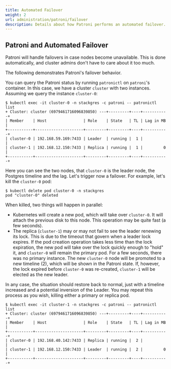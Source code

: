 ```yaml
---
title: Automated Failover
weight: 2
url: administration/patroni/failover
description: Details about how Patroni performs an automated failover.
---
```


## Patroni and Automated Failover

Patroni will handle failovers in case nodes become unavailable.
This is done automatically, and cluster admins don't have to care about it too much.

The following demonstrates Patroni's failover behavior.

You can query the Patroni status by running `patronictl` on `patroni`'s container.
In this case, we have a cluster `cluster` with two instances.
Assuming we query the instance `cluster-0`:

```
$ kubectl exec -it cluster-0 -n stackgres -c patroni -- patronictl list 
+ Cluster: cluster (6979461716096839850) ---+---------+----+-----------+
| Member    | Host                | Role    | State   | TL | Lag in MB |
+-----------+---------------------+---------+---------+----+-----------+
| cluster-0 | 192.168.59.169:7433 | Leader  | running |  1 |           |
| cluster-1 | 192.168.12.150:7433 | Replica | running |  1 |         0 |
+-----------+---------------------+---------+---------+----+-----------+
```

Here you can see the two nodes, that `cluster-0` is the leader node, the Postgres timeline and the lag. Let's trigger now a failover. For example, let's kill the `cluster-0` pod:

```
$ kubectl delete pod cluster-0 -n stackgres
pod "cluster-0" deleted
```

When killed, two things will happen in parallel:

* Kubernetes will create a new pod, which will take over `cluster-0`. It will attach the previous disk to this node. This operation may be quite fast (a few seconds).
* The replica (`cluster-1`) may or may not fail to see the leader renewing its lock.
  This is due to the timeout that govern when a leader lock expires.
  If the pod creation operation takes less time than the lock expiration, the new pod will take over the lock quickly enough to "hold" it, and `cluster-0` will remain the primary pod.
  For a few seconds, there was no primary instance.
  The new `cluster-0` node will be promoted to a new timeline (2), which will be shown in the Patroni state.
  If, however, the lock expired before `cluster-0` was re-created, `cluster-1` will be elected as the new leader.

In any case, the situation should restore back to normal, just with a timeline increased and a potential inversion of the Leader.
You may repeat this process as you wish, killing either a primary or replica pod.

```
$ kubectl exec -it cluster-1 -n stackgres -c patroni -- patronictl list 
+ Cluster: cluster (6979461716096839850) ---+---------+----+-----------+
| Member    | Host                | Role    | State   | TL | Lag in MB |
+-----------+---------------------+---------+---------+----+-----------+
| cluster-0 | 192.168.40.142:7433 | Replica | running |  2 |           |
| cluster-1 | 192.168.12.150:7433 | Leader  | running |  2 |         0 |
+-----------+---------------------+---------+---------+----+-----------+
```
